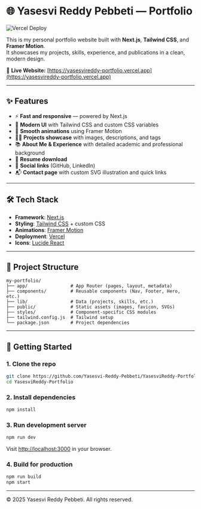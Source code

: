 # 🌐 Yasesvi Reddy Pebbeti — Portfolio

![Vercel Deploy](https://vercelbadge.vercel.app/api/Yasesvi-Reddy-Pebbeti/YasesviReddy-Portfolio)

This is my personal portfolio website built with **Next.js**, **Tailwind CSS**, and **Framer Motion**.  
It showcases my projects, skills, experience, and publications in a clean, modern design.

🔗 **Live Website:** [https://yasesvireddy-portfolio.vercel.app](https://yasesvireddy-portfolio.vercel.app)

---

## ✨ Features

- ⚡ **Fast and responsive** — powered by Next.js
- 🎨 **Modern UI** with Tailwind CSS and custom CSS variables
- 🎥 **Smooth animations** using Framer Motion
- 🧑‍💻 **Projects showcase** with images, descriptions, and tags
- 📚 **About Me & Experience** with detailed academic and professional background
- 📄 **Resume download**
- 🔗 **Social links** (GitHub, LinkedIn)
- 📬 **Contact page** with custom SVG illustration and quick links

---

## 🛠️ Tech Stack

- **Framework**: [Next.js](https://nextjs.org/)
- **Styling**: [Tailwind CSS](https://tailwindcss.com/) + custom CSS
- **Animations**: [Framer Motion](https://www.framer.com/motion/)
- **Deployment**: [Vercel](https://vercel.com/)
- **Icons**: [Lucide React](https://lucide.dev/)

---

## 📂 Project Structure

```
my-portfolio/
├── app/                # App Router (pages, layout, metadata)
├── components/         # Reusable components (Nav, Footer, Hero, etc.)
├── lib/                # Data (projects, skills, etc.)
├── public/             # Static assets (images, favicon, SVGs)
├── styles/             # Component-specific CSS modules
├── tailwind.config.js  # Tailwind setup
└── package.json        # Project dependencies
```

---

## 🚀 Getting Started

### 1. Clone the repo
```bash
git clone https://github.com/Yasesvi-Reddy-Pebbeti/YasesviReddy-Portfolio.git
cd YasesviReddy-Portfolio
```

### 2. Install dependencies
```bash
npm install
```

### 3. Run development server
```bash
npm run dev
```
Visit [http://localhost:3000](http://localhost:3000) in your browser.

### 4. Build for production
```bash
npm run build
npm start
```

---


© 2025 Yasesvi Reddy Pebbeti. All rights reserved.
